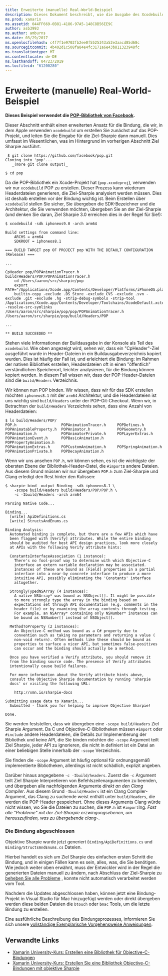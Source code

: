 ```yaml
---
title: Erweiterte (manuelle) Real-World-Beispiel
description: Dieses Dokument beschreibt, wie die Ausgabe des Xcodebuild als Eingabe für die Ziel-Sharpie bietet einen Einblick in die Funktionsweise von Ziel Sharpie im Hintergrund.
ms.prod: xamarin
ms.assetid: 044FF669-0B81-4186-97A5-148C8B56EE9C
author: asb3993
ms.author: amburns
ms.date: 03/29/2017
ms.openlocfilehash: c4f7f1e9702fb2ee0f5525343a52e3aacd85d68c
ms.sourcegitcommit: 4b402d1c508fa84e4fc3171a6e43b811323948fc
ms.translationtype: MT
ms.contentlocale: de-DE
ms.lasthandoff: 04/23/2019
ms.locfileid: "61200280"
---
```

# <a name="advanced-manual-real-world-example"></a>Erweiterte (manuelle) Real-World-Beispiel

**Dieses Beispiel verwendet die [POP-Bibliothek von Facebook](https://github.com/facebook/pop).**

Dieser Abschnitt enthält einen erweiterten Ansatz für die Bindung, die wir, in dem Apple verwenden `xcodebuild` um erstellen Sie zunächst auf das POP-Projekt, und leiten Sie die Eingabe für die Ziel-Sharpie dann manuell. Dies umfasst im Wesentlichen, was im Hintergrund im vorherigen Abschnitt Ziel Sharpie ausführt.

```
 $ git clone https://github.com/facebook/pop.git
Cloning into 'pop'...
   _(more git clone output)_

$ cd pop
```

Da die POP-Bibliothek ein Xcode-Projekt hat (`pop.xcodeproj`), verwenden wir nur `xcodebuild` POP zu erstellen. Dieser Prozess kann wiederum Headerdateien generieren, die Ziel-Sharpie analysiert werden müssen. Dies ist deshalb erstellen vor der Bindung wichtig ist. Beim Erstellen über `xcodebuild` stellen Sie sicher, Sie übergeben die SDK-Bezeichner und die Architektur, die Sie verwenden möchten, übergeben Sie an der Ziel-Sharpie (und denken Sie daran, Ziel Sharpie 3.0 erreichen dies in der Regel für Sie!):

```
$ xcodebuild -sdk iphoneos9.0 -arch arm64

Build settings from command line:
    ARCHS = arm64
    SDKROOT = iphoneos8.1
 
=== BUILD TARGET pop OF PROJECT pop WITH THE DEFAULT CONFIGURATION (Release) ===
 
...
 
CpHeader pop/POPAnimationTracer.h build/Headers/POP/POPAnimationTracer.h
    cd /Users/aaron/src/sharpie/pop
    export PATH="/Applications/Xcode.app/Contents/Developer/Platforms/iPhoneOS.platform/Developer/usr/bin:/Applications/Xcode.app/Contents/Developer/usr/bin:/Users/aaron/bin::/usr/local/bin:/usr/bin:/bin:/usr/sbin:/sbin:/opt/X11/bin:/usr/local/git/bin:/Users/aaron/.rvm/bin"
    builtin-copy -exclude .DS_Store -exclude CVS -exclude .svn -exclude .git -exclude .hg -strip-debug-symbols -strip-tool /Applications/Xcode.app/Contents/Developer/Toolchains/XcodeDefault.xctoolchain/usr/bin/strip -resolve-src-symlinks /Users/aaron/src/sharpie/pop/pop/POPAnimationTracer.h /Users/aaron/src/sharpie/pop/build/Headers/POP
 
...
 
** BUILD SUCCEEDED **
```

Stehen viele Informationen der Buildausgabe in der Konsole als Teil des `xcodebuild`. Wie oben angezeigt wird, sehen wir, dass ein "CpHeader"-Ziel ausgeführt wurde in Header-Dateien in ein Buildausgabeverzeichnis kopiert wurden. Dies ist häufig der Fall ist, und erleichtert die Bindung: im Rahmen der nativen Bibliothek erstellen, Headerdateien oft in einen "öffentlich" verständlichen Speicherort, leichter analysieren, für die Bindung können kopiert werden. In diesem Fall wissen wir, dass der POP-Header-Dateien sind die `build/Headers` Verzeichnis.

Wir können nun POP binden. Wir wissen, dass wir für das SDK erstellen möchten `iphoneos8.1` mit der `arm64` Architektur, und die Headerdateien ist uns wichtig sind `build/Headers` unter der POP-Git-Checkout. Wenn wir, in Betrachten der `build/Headers` Verzeichnis sehen, dass eine Anzahl von Headerdateien:

```
$ ls build/Headers/POP/
POP.h                    POPAnimationTracer.h     POPDefines.h
POPAnimatableProperty.h  POPAnimator.h            POPGeometry.h
POPAnimation.h           POPAnimatorPrivate.h     POPLayerExtras.h
POPAnimationEvent.h      POPBasicAnimation.h      POPPropertyAnimation.h
POPAnimationExtras.h     POPCustomAnimation.h     POPSpringAnimation.h
POPAnimationPrivate.h    POPDecayAnimation.h
```

Wenn wir uns ansehen `POP.h`, wir können sehen, es ist die wichtigste der obersten Ebene der Bibliothek-Header-Datei, die `#import`s andere Dateien. Aus diesem Grund müssen wir nur übergeben `POP.h` zum Ziel-Sharpie und Clang erledigt den Rest hinter den Kulissen:

```
$ sharpie bind -output Binding -sdk iphoneos8.1 \
    -scope build/Headers build/Headers/POP/POP.h \
    -c -Ibuild/Headers -arch arm64

Parsing Native Code...

Binding...
  [write] ApiDefinitions.cs
  [write] StructsAndEnums.cs

Binding Analysis:
  Automated binding is complete, but there are a few APIs which have
  been flagged with [Verify] attributes. While the entire binding
  should be audited for best API design practices, look more closely
  at APIs with the following Verify attribute hints:

  ConstantsInterfaceAssociation (1 instance):
    There's no fool-proof way to determine with which Objective-C
    interface an extern variable declaration may be associated.
    Instances of these are bound as [Field] properties in a partial
    interface into a near-by concrete interface to produce a more
    intuitive API, possibly eliminating the 'Constants' interface
    altogether.

  StronglyTypedNSArray (4 instances):
    A native NSArray* was bound as NSObject[]. It might be possible
    to more strongly type the array in the binding based on
    expectations set through API documentation (e.g. comments in the
    header file) or by examining the array contents through testing.
    For example, an NSArray* containing only NSNumber* instances can
    be bound as NSNumber[] instead of NSObject[].

  MethodToProperty (2 instances):
    An Objective-C method was bound as a C# property due to
    convention such as taking no parameters and returning a value (
    non-void return). Often methods like these should be bound as
    properties to surface a nicer API, but sometimes false-positives
    can occur and the binding should actually be a method.

  Once you have verified a Verify attribute, you should remove it
  from the binding source code. The presence of Verify attributes
  intentionally cause build failures.

  For more information about the Verify attribute hints above,
  consult the Objective Sharpie documentation by running 'sharpie
  docs' or visiting the following URL:

    http://xmn.io/sharpie-docs

Submitting usage data to Xamarin...
  Submitted - thank you for helping to improve Objective Sharpie!

Done.
```

Sie werden feststellen, dass wir übergeben eine `-scope build/Headers` Ziel Sharpie Argument. Da C und Objective-C-Bibliotheken müssen `#import` oder `#include` andere Headerdateien, die Details zur Implementierung der Bibliothek und keine API, die Sie binden möchten die `-scope` Argument teilt Ziel Sharpie, jeder API zu ignorieren, die nicht in definiert ist ein Datei an einer beliebigen Stelle innerhalb der `-scope` Verzeichnis.

Sie finden die `-scope` Argument ist häufig optional für ordnungsgemäß implementierte Bibliotheken, allerdings ist nicht schädlich, explizit angeben.

Darüber hinaus angegebene `-c -Ibuild/headers`. Zuerst die `-c` Argument teilt Ziel Sharpie Interpretieren von Befehlszeilenargumenten zu beenden, und übergeben alle nachfolgenden Argumente _direkt an den Clang Compiler_. Aus diesem Grund `-Ibuild/Headers` ist ein Clang Compiler-Argument, das Clang zu suchende weist enthält unter `build/Headers`, die werden die POP-Header gespeichert. Ohne dieses Arguments Clang würde nicht wissen, wo Sie die Dateien zu suchen, die `POP.h` ist `#import`Ing. _Fast alle "Probleme" mit der Ziel-Sharpie erzwingungsebenen, um herauszufinden, was zu übergebende clang-_.

### <a name="completing-the-binding"></a>Die Bindung abgeschlossen

Objektive Sharpie wurde jetzt generiert `Binding/ApiDefinitions.cs` und `Binding/StructsAndEnums.cs` Dateien.

Hierbei handelt es sich um Ziel Sharpie des einfachen ersten Schritt die Bindung, und in einigen Fällen kann es sein, alles, was, die Sie benötigen. Wie jedoch weiter oben erwähnt, muss der Entwickler wird in der Regel die generierten Dateien manuell zu ändern, nach Abschluss der Ziel-Sharpie zu [beheben Sie alle Probleme](~/cross-platform/macios/binding/objective-sharpie/platform/apidefinitions-structsandenums.md) , konnte nicht automatisch verarbeitet werden vom Tool.

Nachdem die Updates abgeschlossen haben, können jetzt eine Bindung-Projekt in Visual Studio für Mac hinzugefügt werden oder direkt übergeben werden diese beiden Dateien die `btouch` oder `bmac` Tools, um die letzte Bindung zu erstellen.

Eine ausführliche Beschreibung des Bindungsprozesses, informieren Sie sich unsere [vollständige Exemplarische Vorgehensweise Anweisungen](~/ios/platform/binding-objective-c/walkthrough.md).

## <a name="related-links"></a>Verwandte Links

- [Xamarin University-Kurs: Erstellen eine Bibliothek für Objective-C-Bindungen](https://university.xamarin.com/classes/track/all#building-an-objective-c-bindings-library)
- [Xamarin University-Kurs: Erstellen Sie eine Bibliothek Objective-C-Bindungen mit objektive Sharpie](https://university.xamarin.com/classes/track/all#build-an-objective-c-bindings-library-with-objective-sharpie)